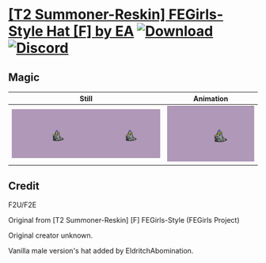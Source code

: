 # [\[T2 Summoner-Reskin\] FEGirls-Style Hat \[F\] by EA](./) [![Download](https://img.shields.io/badge/Download--red?style=social&logo=github)](https://minhaskamal.github.io/DownGit/#/home?url=https://github.com/Klokinator/FE-Repo/tree/main/Battle%20Animations%2FMagi%20-%20Dark-Type%2F%5BT2%20Summoner-Reskin%5D%20FEGirls-Style%20Hat%20%5BF%5D%20by%20EA%2F6.%20Magic) [![Discord](https://img.shields.io/badge/Discord--blue?style=social&logo=discord)](https://discord.gg/C7VNGnyTPA)

## Magic

| Still | Animation |
| :---: | :-------: |
| ![Magic still](./Magic_000.png) | ![Magic](./Magic.gif) |

## Credit

F2U/F2E

Original from [T2 Summoner-Reskin] [F] FEGirls-Style (FEGirls Project)

Original creator unknown.

Vanilla male version's hat added by EldritchAbomination.
